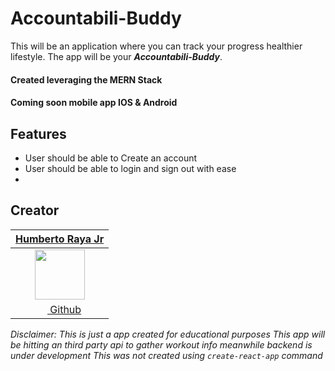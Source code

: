 # Accountabili-Buddy
This will be an application where you can track your progress healthier lifestyle. The app will be your _**Accountabili-Buddy**_.

#### Created leveraging the MERN Stack
#### Coming soon mobile app IOS & Android

## Features
* User should be able to Create an account
* User should be able to login and sign out with ease
*


## Creator

| [**Humberto Raya Jr**](https://github.com/hraya) |
| :----------: |
|[<img src="https://avatars3.githubusercontent.com/u/34699553?s=460&v=4" width="80">](https://github.com/hraya) 
|[<img src="https://github.com/favicon.ico" width="15"> Github](https://github.com/hraya) |

*Disclaimer: This is just a app created for educational purposes*
*This app will be hitting an third party api to gather workout info meanwhile backend is under development*
*This was not created using ```create-react-app``` command*